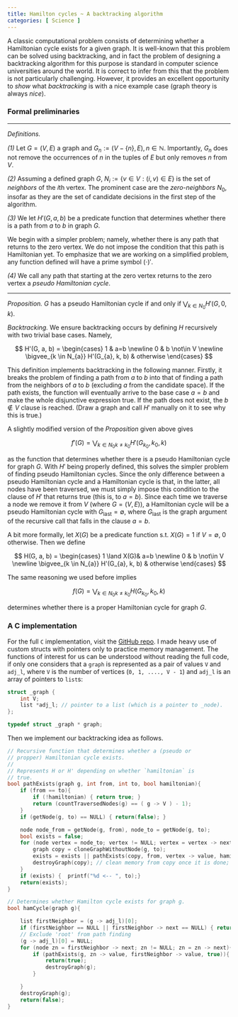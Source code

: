 ```yaml
---
title: Hamilton cycles ~ A backtracking algorithm
categories: [ Science ]
---
```


A classic computational problem consists of determining whether a Hamiltonian
cycle exists for a given graph. It is well-known that this problem can be solved
using backtracking, and in fact the problem of designing a backtracking
algorithm for this purpose is standard in computer science universities around
the world. It is correct to infer from this that the problem is not particularly
challenging. However, it provides an excellent opportunity to *show* what
*backtracking* is with a nice example case (graph theory is always *nice*).

### Formal preliminaries

--- 
*Definitions.* 

*(1)* Let $G = (V, E)$ a graph and $G_{n} := (V - \{ n \}, E), n \in
\mathbb{N}$. Importantly, $G_{n}$ does not remove the occurrences of $n$ in the
tuples of $E$ but only removes $n$ from $V$. 

*(2)* Assuming a defined graph $G$, $N_{i} := \{ v \in V : (i, v) \in E \}$ is
the set of *neighbors* of the $i$th vertex. The prominent case are the
*zero-neighbors* $N_0$, insofar as they are the set of candidate decisions in
the first step of the algorithm.

*(3)* We let $H'(G, a, b)$ be a predicate function that determines whether there
is a path from $a$ to $b$ in graph $G$. 

We begin with a simpler problem; namely, whether there is any path that returns
to the zero vertex. We do not impose the condition that this path is Hamiltonian
yet. To emphasize that we are working on a simplified problem, any function
defined will have a prime symbol $(\cdot)'$.

*(4)* We call any path that starting at the zero vertex returns to the zero
vertex a *pseudo Hamiltonian cycle*. 

---

*Proposition.*  $G$ has a pseudo Hamiltonian cycle  if and only if $\bigvee_{k
\in N_{0}} H'(G, 0, k)$. 

*Backtracking.* We ensure backtracking occurs by defining $H$ recursively with
two trivial base cases. Namely,

$$
H'(G, a, b) = \begin{cases}
1 & a=b \newline 
0 & b \not\in V \newline 
\bigvee_{k \in N_{a}} H'(G_{a}, k, b) & otherwise
\end{cases}
$$

This definition implements backtracking in the following manner. Firstly, it
breaks the problem of finding a path from $a$ to $b$ into that of finding a
path from the neighbors of $a$ to $b$ (excluding $a$ from the candidate space).
If the path exists, the function will eventually arrive to the base case $a = b$
and make the whole disjunctive expression true. If the path does not exist, the
$b \not\in V$ clause is reached. (Draw a graph and call $H'$ manually on it to
see why this is true.) 

A slightly modified version of the *Proposition* given above gives

$$
f'(G) = \bigvee_{k \in N_{0}k \neq k_{0}} H'(G_{k_{0}}, k_{0}, k)
$$

as the function that determines whether there is a pseudo Hamiltonian cycle for
graph $G$. With $H'$ being properly defined, this solves the simpler problem of
finding pseudo Hamiltonian cycles. Since the only difference between a pseudo
Hamiltonian cycle and a Hamiltonian cycle is that, in the latter, all nodes have
been traversed, we must simply impose this condition to the clause of $H'$ that
returns true (this is, to $a = b$). Since each time we traverse a node we remove
it from $V$ (where $G = (V, E$)), a Hamiltonian cycle will be a pseudo
Hamiltonian cycle with $G_{\text{last}} = \emptyset$, where $G_{\text{last}}$ is
the graph argument of the recursive call that falls in the clause $a = b$.

A bit more formally, let $X(G)$ be a predicate function s.t. $X(G) = 1$ if $V =
\emptyset$, $0$ otherwise. Then we define

$$
H(G, a, b) = \begin{cases}
1 \land X(G)& a=b \newline 
0 & b \not\in V \newline 
\bigvee_{k \in N_{a}} H'(G_{a}, k, b) & otherwise
\end{cases}
$$

The same reasoning we used before implies

$$
f(G) = \bigvee_{k \in N_{0}k \neq k_{0}} H(G_{k_{0}}, k_{0}, k)
$$

determines whether there is a proper Hamiltonian cycle for graph $G$.

### A C implementation

For the full `C` implementation, visit the [GitHub
repo](https://github.com/slopezpereyra/hamiltonianCycle). I made heavy use of
custom structs with pointers only to practice memory management. The functions
of interest for us can be understood without reading the full code, if only one
considers that a `graph` is represented as a pair of values `V` and `adj_l`,
where `V` is the number of vertices (`0, 1, ...., V - 1`) and `adj_l` is an
array of pointers to `list`s:

```c
struct _graph {
    int V;
    list *adj_l; // pointer to a list (which is a pointer to _node).
};

typedef struct _graph * graph;
```

Then we implement our backtracking idea as follows.

```c
// Recursive function that determines whether a (pseudo or
// propper) Hamiltonian cycle exists.
//
// Represents H or H' depending on whether `hamiltonian` is 
// true. 
bool pathExists(graph g, int from, int to, bool hamiltonian){
    if (from == to){
        if (!hamiltonian) { return true; }
        return (countTraversedNodes(g) == ( g -> V ) - 1);
    } 
    if (getNode(g, to) == NULL) { return(false); }

    node node_from = getNode(g, from), node_to = getNode(g, to);
    bool exists = false;
    for (node vertex = node_to; vertex != NULL; vertex = vertex -> next){
        graph copy = cloneGraphWithoutNode(g, to);
        exists = exists || pathExists(copy, from, vertex -> value, hamiltonian);
        destroyGraph(copy); // clean memory from copy once it is done;
    }
    if (exists) {  printf("%d <-- ", to);}
    return(exists);
}

// Determines whether Hamilton cycle exists for graph g.
bool hamCycle(graph g){

    list firstNeighbor = (g -> adj_l)[0];
    if (firstNeighbor == NULL || firstNeighbor -> next == NULL) { return false; }
    // Exclude 'root' from path finding
    (g -> adj_l)[0] = NULL;
    for (node zn = firstNeighbor -> next; zn != NULL; zn = zn -> next){
        if (pathExists(g, zn -> value, firstNeighbor -> value, true)){
            return(true);
            destroyGraph(g);
        }

    }
    destroyGraph(g);
    return(false);
}
```

